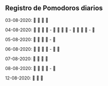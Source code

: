 ## Registro de Pomodoros diarios

03-08-2020: 🍅 🍅 🍅 🍅

04-08-2020: 🍅 🍅 🍅 🍅 - 🍅 🍅 🍅 🍅 - 🍅 🍅 🍅 🍅 - 🍅

05-08-2020: 🍅 🍅 🍅 🍅 - 🍅

06-08-2020: 🍅 🍅 🍅 🍅 - 🍅 🍅

07-08-2020: 🍅 🍅 🍅 🍅

08-08-2020: 🍅 🍅 🍅 🍅 - 🍅

12-08-2020: 🍅 🍅 🍅